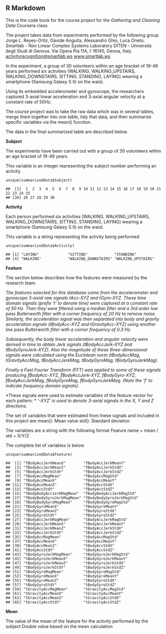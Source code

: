 ## R Markdown

This is the code book for the course project for the *Gathering and
Cleaning Data* Coursera class.

The project takes data from experiments performed by the following group
Jorge L. Reyes-Ortiz, Davide Anguita, Alessandro Ghio, Luca Oneto.
Smartlab - Non Linear Complex Systems Laboratory DITEN - Università
degli Studi di Genova. Via Opera Pia 11A, I-16145, Genoa, Italy.
<activityrecognition@smartlab.ws> www.smartlab.ws

In the experiment, a group of 30 volunteers within an age bracket of
19-48 years performed six activities (WALKING, WALKING\_UPSTAIRS,
WALKING\_DOWNSTAIRS, SITTING, STANDING, LAYING) wearing a smartphone
(Samsung Galaxy S II) on the waist.

Using its embedded accelerometer and gyroscope, the researchers captured
3-axial linear acceleration and 3-axial angular velocity at a constant
rate of 50Hz.

The course project was to take the raw data which was in several tables,
merge them together into one table, tidy that data, and then summarize
specific variables via the mean() function.

The data in the final summarized table are described below.

**Subject**

The experiments have been carried out with a group of 30 volunteers
within an age bracket of 19-48 years.

This variable is an integer representing the subject number performing
an activity

    unique(summarizedData$Subject)

    ##  [1]  1  2  3  4  5  6  7  8  9 10 11 12 13 14 15 16 17 18 19 20 21 22 23 24 25
    ## [26] 26 27 28 29 30

**Activity**

Each person performed six activities (WALKING, WALKING\_UPSTAIRS,
WALKING\_DOWNSTAIRS, SITTING, STANDING, LAYING) wearing a smartphone
(Samsung Galaxy S II) on the waist.

This variable is a string representing the activity being performed

    unique(summarizedData$Activity)

    ## [1] "LAYING"             "SITTING"            "STANDING"          
    ## [4] "WALKING"            "WALKING_DOWNSTAIRS" "WALKING_UPSTAIRS"

**Feature**

The section below describes how the features were measured by the
research team.

*The features selected for this database come from the accelerometer and
gyroscope 3-axial raw signals tAcc-XYZ and tGyro-XYZ. These time domain
signals (prefix ‘t’ to denote time) were captured at a constant rate of
50 Hz. Then they were filtered using a median filter and a 3rd order low
pass Butterworth filter with a corner frequency of 20 Hz to remove
noise. Similarly, the acceleration signal was then separated into body
and gravity acceleration signals (tBodyAcc-XYZ and tGravityAcc-XYZ)
using another low pass Butterworth filter with a corner frequency of 0.3
Hz.*

*Subsequently, the body linear acceleration and angular velocity were
derived in time to obtain Jerk signals (tBodyAccJerk-XYZ and
tBodyGyroJerk-XYZ). Also the magnitude of these three-dimensional
signals were calculated using the Euclidean norm (tBodyAccMag,
tGravityAccMag, tBodyAccJerkMag, tBodyGyroMag, tBodyGyroJerkMag).*

*Finally a Fast Fourier Transform (FFT) was applied to some of these
signals producing fBodyAcc-XYZ, fBodyAccJerk-XYZ, fBodyGyro-XYZ,
fBodyAccJerkMag, fBodyGyroMag, fBodyGyroJerkMag. (Note the ‘f’ to
indicate frequency domain signals).*

*These signals were used to estimate variables of the feature vector for
each pattern: * *‘-XYZ’ is used to denote 3-axial signals in the X, Y
and Z directions.*

The set of variables that were estimated from these signals and included
in this project are mean(): Mean value std(): Standard deviation

The variables are a string with the following format Feature name + mean
/ std + X/Y/Z

The complete list of variables is below

    unique(summarizedData$Feature)

    ##  [1] "fBodyAccJerkMeanX"        "fBodyAccJerkMeanY"       
    ##  [3] "fBodyAccJerkMeanZ"        "fBodyAccJerkStdX"        
    ##  [5] "fBodyAccJerkStdY"         "fBodyAccJerkStdZ"        
    ##  [7] "fBodyAccMagMean"          "fBodyAccMagStd"          
    ##  [9] "fBodyAccMeanX"            "fBodyAccMeanY"           
    ## [11] "fBodyAccMeanZ"            "fBodyAccStdX"            
    ## [13] "fBodyAccStdY"             "fBodyAccStdZ"            
    ## [15] "fBodyBodyAccJerkMagMean"  "fBodyBodyAccJerkMagStd"  
    ## [17] "fBodyBodyGyroJerkMagMean" "fBodyBodyGyroJerkMagStd" 
    ## [19] "fBodyBodyGyroMagMean"     "fBodyBodyGyroMagStd"     
    ## [21] "fBodyGyroMeanX"           "fBodyGyroMeanY"          
    ## [23] "fBodyGyroMeanZ"           "fBodyGyroStdX"           
    ## [25] "fBodyGyroStdY"            "fBodyGyroStdZ"           
    ## [27] "tBodyAccJerkMagMean"      "tBodyAccJerkMagStd"      
    ## [29] "tBodyAccJerkMeanX"        "tBodyAccJerkMeanY"       
    ## [31] "tBodyAccJerkMeanZ"        "tBodyAccJerkStdX"        
    ## [33] "tBodyAccJerkStdY"         "tBodyAccJerkStdZ"        
    ## [35] "tBodyAccMagMean"          "tBodyAccMagStd"          
    ## [37] "tBodyAccMeanX"            "tBodyAccMeanY"           
    ## [39] "tBodyAccMeanZ"            "tBodyAccStdX"            
    ## [41] "tBodyAccStdY"             "tBodyAccStdZ"            
    ## [43] "tBodyGyroJerkMagMean"     "tBodyGyroJerkMagStd"     
    ## [45] "tBodyGyroJerkMeanX"       "tBodyGyroJerkMeanY"      
    ## [47] "tBodyGyroJerkMeanZ"       "tBodyGyroJerkStdX"       
    ## [49] "tBodyGyroJerkStdY"        "tBodyGyroJerkStdZ"       
    ## [51] "tBodyGyroMagMean"         "tBodyGyroMagStd"         
    ## [53] "tBodyGyroMeanX"           "tBodyGyroMeanY"          
    ## [55] "tBodyGyroMeanZ"           "tBodyGyroStdX"           
    ## [57] "tBodyGyroStdY"            "tBodyGyroStdZ"           
    ## [59] "tGravityAccMagMean"       "tGravityAccMagStd"       
    ## [61] "tGravityAccMeanX"         "tGravityAccMeanY"        
    ## [63] "tGravityAccMeanZ"         "tGravityAccStdX"         
    ## [65] "tGravityAccStdY"          "tGravityAccStdZ"

**Mean**

The value of the mean of the feature for the activity performed by the
subject Double value based on the mean calculation
